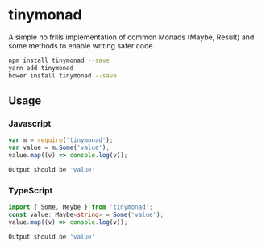 # tinymonad
A simple no frills implementation of common Monads (Maybe, Result) and some
methods to enable writing safer code.

```sh
npm install tinymonad --save
yarn add tinymonad
bower install tinymonad --save
```
## Usage

### Javascript

```javascript
var m = require('tinymonad');
var value = m.Some('value');
value.map((v) => console.log(v));
```
```sh
Output should be 'value'
```

### TypeScript

```typescript
import { Some, Meybe } from 'tinymonad';
const value: Maybe<string> = Some('value');
value.map((v) => console.log(v));
```
```sh
Output should be 'value'
```

